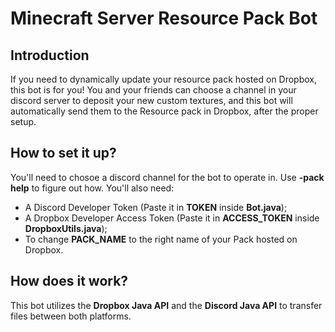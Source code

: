 # Minecraft Server Resource Pack Bot

## Introduction
If you need to dynamically update your resource pack hosted on Dropbox, this bot is for you!
You and your friends can choose a channel in your discord server to deposit your new custom textures, and this bot will automatically send them to the Resource pack in Dropbox, after the proper setup.

## How to set it up?

You'll need to chosoe a discord channel for the bot to operate in. Use **-pack help** to figure out how. You'll also need:
- A Discord Developer Token (Paste it in **TOKEN** inside **Bot.java**);
- A Dropbox Developer Access Token (Paste it in **ACCESS_TOKEN** inside **DropboxUtils.java**);
- To change **PACK_NAME** to the right name of your Pack hosted on Dropbox.

## How does it work?

This bot utilizes the **Dropbox Java API** and the **Discord Java API** to transfer files between both platforms.
